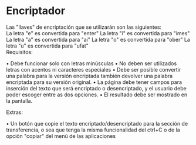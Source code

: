 # Encriptador

Las "llaves" de encriptación que se utilizarán son las siguientes:                                                                                                           
La letra "e" es convertida para "enter" La letra "i" es convertida para "imes" La letra "a" es convertida para "ai" La letra "o" es convertida para "ober" La letra "u" es convertida para "ufat"                                                                                                                                                     
Requisitos:

•	Debe funcionar solo con letras minúsculas
•	No deben ser utilizados letras con acentos ni caracteres especiales
•	Debe ser posible convertir una palabra para la versión encriptada también devolver una palabra encriptada para su versión original.
•	La página debe tener campos para inserción del texto que será encriptado o desencriptado, y el usuario debe poder escoger entre as dos opciones.
•	El resultado debe ser mostrado en la pantalla.

Extras:

•	Un botón que copie el texto encriptado/desencriptado para la sección de transferencia, o sea que tenga la misma funcionalidad del ctrl+C o de la opción "copiar" del menú de las aplicaciones
